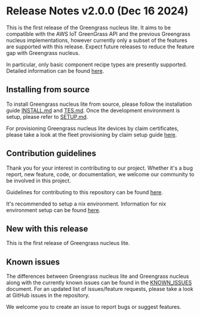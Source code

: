 # Release Notes v2.0.0 (Dec 16 2024)

This is the first release of the Greengrass nucleus lite. It aims to be
compatible with the AWS IoT GreenGrass API and the previous Greengrass nucleus
implementations, however currently only a subset of the features are supported
with this release. Expect future releases to reduce the feature gap with
Greengrass nucleus.

In particular, only basic component recipe types are presently supported.
Detailed information can be found [here](./docs/RECIPE_SUPPORT_CHANGES.md).

## Installing from source

To install Greengrass nucleus lite from source, please follow the installation
guide [INSTALL.md](./docs/INSTALL.md) and [TES.md](./docs/TES.md). Once the
development environment is setup, please refer to [SETUP.md](./docs/SETUP.md).

For provisioning Greengrass nucleus lite devices by claim certificates, please
take a look at the fleet provisioning by claim setup guide
[here](./docs/FLEET_PROVISIONING.md).

## Contribution guidelines

Thank you for your interest in contributing to our project. Whether it's a bug
report, new feature, code, or documentation, we welcome our community to be
involved in this project.

Guidelines for contributing to this repository can be found
[here](./docs/CONTRIBUTING.md).

It's recommended to setup a nix environment. Information for nix environment
setup can be found [here](./docs/DEVELOPMENT.md).

## New with this release

This is the first release of Greengrass nucleus lite.

## Known issues

The differences between Greengrass nucleus lite and Greengrass nucleus along
with the currently known issues can be found in the
[KNOWN_ISSUES](./docs/KNOWN_ISSUES.md) document. For an updated list of
issues/feature requests, please take a look at GitHub issues in the repository.

We welcome you to create an issue to report bugs or suggest features.
